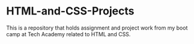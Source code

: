 # HTML-and-CSS-Projects

This is a repository that holds assignment and project work from my boot camp at Tech Academy related to HTML and CSS.